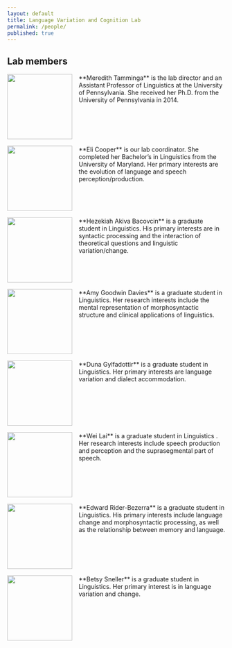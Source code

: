 ```yaml
---
layout: default
title: Language Variation and Cognition Lab
permalink: /people/
published: true
---
```


## Lab members

<img src="http://tammingalab.github.io/images/meredith.jpg" style="width: 150px; float: left; margin: 0px 15px 15px 0px;" />
**Meredith Tamminga** is the lab director and an Assistant Professor of Linguistics at the University of Pennsylvania. She received her Ph.D. from the University of Pennsylvania in 2014.

<br style="clear:both" />


<img src="http://tammingalab.github.io/images/eli.jpg" style="width: 150px; float: left; margin: 0px 15px 15px 0px;" />
**Eli Cooper** is our lab coordinator. She completed her Bachelor’s in Linguistics from the University of Maryland. Her primary interests are the evolution of language and speech perception/production. 

<br style="clear:both" />


<img src="http://tammingalab.github.io/images/akiva.jpg" style="width: 150px; float: left; margin: 0px 15px 15px 0px;" />
**Hezekiah Akiva Bacovcin** is a graduate student in Linguistics. His primary interests are in syntactic processing and the interaction of theoretical questions and linguistic variation/change.

<br style="clear:both" />


<img src="http://tammingalab.github.io/images/amy.jpg" style="width: 150px; float: left; margin: 0px 15px 15px 0px;" />
**Amy Goodwin Davies** is a graduate student in  Linguistics. Her research interests include the mental representation of morphosyntactic structure and clinical applications of linguistics.

<br style="clear:both" />


<img src="http://tammingalab.github.io/images/duna.jpg" style="width: 150px; float: left; margin: 0px 15px 15px 0px;" />
**Duna Gylfadottir**  is a graduate student in Linguistics. Her primary interests are language variation and dialect accommodation.

<br style="clear:both" />


<img src="http://tammingalab.github.io/images/wei.jpg" style="width: 150px; float: left; margin: 0px 15px 15px 0px;" />
**Wei Lai**  is a graduate student in  Linguistics . Her research interests include speech production and perception and the suprasegmental part of speech.

<br style="clear:both" />


<img src="http://tammingalab.github.io/images/tad.png" style="width: 150px; float: left; margin: 0px 15px 15px 0px;" />
**Edward Rider-Bezerra**  is a  graduate student in Linguistics. His primary interests include language change and morphosyntactic processing, as well as the relationship between memory and language.

<br style="clear:both" />


<img src="http://tammingalab.github.io/images/betsy.jpg" style="width: 150px; float: left; margin: 0px 15px 15px 0px;" />
**Betsy Sneller**  is a  graduate student in Linguistics. Her primary interest is in language variation and change.

<br style="clear:both" />

